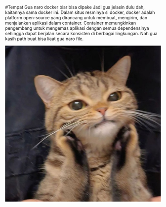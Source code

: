 #Tempat Gua naro docker biar bisa dipake
Jadi gua jelasin dulu dah, kaitannya sama docker ini. Dalam situs resminya si docker, docker adalah platform open-source yang dirancang untuk membuat, mengirim, dan menjalankan aplikasi dalam container. Container memungkinkan pengembang untuk mengemas aplikasi dengan semua dependensinya sehingga dapat berjalan secara konsisten di berbagai lingkungan. Nah gua kasih path buat bisa liaat gua naro file.

![photo_2024-08-02_21-18-59](photo_2024-08-02_21-18-59.jpg)
